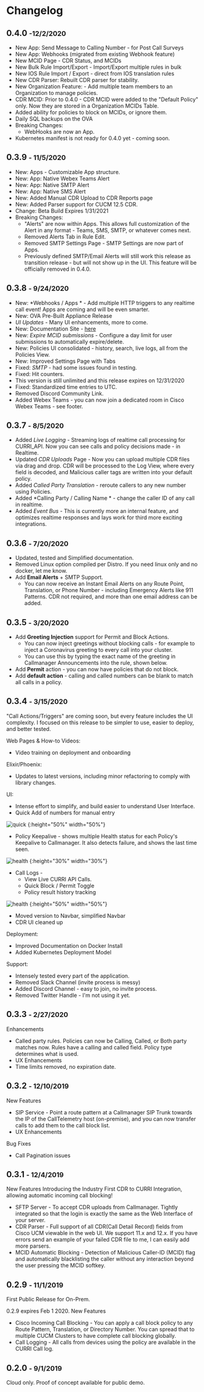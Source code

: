 
# Changelog
<!-- ## 0.4.1 <small>-1/31/2021</small>
* New Deployment: HA on K3s. 3+ Node resillient cluster.
* Load testing for sizing - plan for 35/call requests per second per core.
* Bug Fixes
* UI updates
* New App: TrueSpam Spam Lookup -->
## 0.4.0 <small>-12/2/2020</small>
* New App: Send Message to Calling Number - for Post Call Surveys
* New App: Webhooks (migrated from existing Webhook feature)
* New MCID Page - CDR Status, and MCIDs
* New Bulk Rule Import/Export - Import/Export multiple rules in bulk
* New IOS Rule Import / Export - direct from IOS translation rules
* New CDR Parser: Rebuilt CDR parser for stability.
* New Organization Feature: - Add multiple team members to an Organization to manage policies.
* CDR MCID: Prior to 0.4.0 - CDR MCID were added to the "Default Policy" only. Now they are stored in a Organization MCIDs Table.
* Added ability for policies to block on MCIDs, or ignore them.
* Daily SQL backups on the OVA
* Breaking Changes:
  * WebHooks are now an App.
* Kubernetes manifest is not ready for 0.4.0 yet - coming soon.
  
## 0.3.9 <small>- 11/5/2020</small>
* New: Apps - Customizable App structure.
* New: App: Native Webex Teams Alert 
* New: App: Native SMTP Alert 
* New: App: Native SMS Alert 
* New: Added Manual CDR Upload to CDR Reports page
* New: Added Parser support for CUCM 12.5 CDR.
* Change: Beta Build Expires 1/31/2021
* Breaking Changes:
  * "Alerts" are now within Apps. This allows full customization of the Alert in any format - Teams, SMS, SMTP, or whatever comes next.
  * Removed Alerts Tab in Rule Edit.
  * Removed SMTP Settings Page - SMTP Settings are now part of Apps.
  * Previously defined SMTP/Email Alerts will still work this release as transition release - but will not show up in the UI. This feature will be officially removed in 0.4.0.
  
## 0.3.8 <small>- 9/24/2020</small>
* New: *Webhooks / Apps * - Add multiple HTTP triggers to any realtime call event! Apps are coming and will be even smarter.
* New: OVA Pre-Built Appliance Release
* *UI Updates* - Many UI enhancements, more to come.
* New: Documentation Site - [here](https://calltelemetry.readthedocs.io/)
* New: *Expire MCID submissions* - Configure a day limit for user submissions to automatically expire/delete.
* New: Policies UI consolidated - history, search, live logs, all from the Policies View.
* New: Improved Settings Page with Tabs
* Fixed: *SMTP* - had some issues found in testing.
* Fixed: Hit counters.
* This version is still unlimited and this release expires on 12/31/2020
* Fixed: Standardized time entries to UTC.
* Removed Discord Community Link.
* Added Webex Teams - you can now join a dedicated room in Cisco Webex Teams - see footer.
  
## 0.3.7 <small>- 8/5/2020</small>
* Added *Live Logging* - Streaming logs of realtime call processing for CURRI_API. Now you can see calls and policy decisions made - in Realtime.
* Updated *CDR Uploads* Page - Now you can upload multiple CDR files via drag and drop. CDR will be processed to the Log View, where every field is decoded, and Malicious caller tags are written into your default policy.
* Added *Called Party Translation* - reroute callers to any new number using Policies.
* Added *Calling Party / Calling Name * - change the caller ID of any call in realtime.
* Added *Event Bus* - This is currently more an internal feature, and optimizes realtime responses and lays work for third more exciting integrations.
## 0.3.6 <small>- 7/20/2020</small>
* Updated, tested and Simplified documentation.
* Removed Linux option compiled per Distro. If you need linux only and no docker, let me know.
* Add **Email Alerts** + SMTP Support.
  * You can now receive an Instant Email Alerts on any Route Point, Translation, or Phone Number - including Emergency Alerts like 911 Patterns. CDR not required, and more than one email address can be added.

## 0.3.5 <small>- 3/20/2020</small>
* Add **Greeting Injection** support for Permit and Block Actions.
    * You can now inject greetings without blocking calls - for example to inject a Coronavirus greeting to every call into your cluster.
    * You can use this by typing the exact name of the greeting in Callmanager Announcements into the rule, shown below.
* Add **Permit** action - you can now have policies that do not block.
* Add **default action** - calling and called numbers can be blank to match all calls in a policy.

## 0.3.4 <small>- 3/15/2020</small>
"Call Actions/Triggers" are coming soon, but every feature includes the UI complexity. I focused on this release to be simpler to use, easier to deploy, and better tested.

Web Pages & How-to Videos: 
* Video training on deployment and onboarding

Elixir/Phoenix: 
* Updates to latest versions, including minor refactoring to comply with library changes.

UI:
* Intense effort to simplify, and build easier to understand User Interface.
* Quick Add of numbers for manual entry

![quick](/images/releasenotes/quick-add.gif) {:height="50%" width="50%"}
* Policy Keepalive - shows multiple Health status for each Policy's Keepalive to Callmanager. It also detects failure, and shows the last time seen.

![health](/images/releasenotes/policy-health.png) {:height="30%" width="30%"}

* Call Logs - 
    * View Live CURRI API Calls.
    * Quick Block / Permit Toggle
    * Policy result history tracking

![health](/images/releasenotes/call-logs.gif) {:height="50%" width="50%"}
 
* Moved version to Navbar, simplified Navbar
* CDR UI cleaned up

Deployment:
* Improved Documentation on Docker Install
* Added Kubernetes Deployment Model

Support: 
* Intensely tested every part of the application.
* Removed Slack Channel (invite process is messy)
* Added Discord Channel - easy to join, no invite process.
* Removed Twitter Handle - I'm not using it yet.


## 0.3.3 <small>- 2/27/2020</small>
Enhancements
* Called party rules. Policies can now be Calling, Called, or Both party matches now. Rules have a calling and called field. Policy type determines what is used. 
* UX Enhancements
* Time limits removed, no expiration date.

## 0.3.2 <small>- 12/10/2019</small>
New Features
* SIP Service - Point a route pattern at a Callmanager SIP Trunk towards the IP of the CallTelemetry host (on-premise), and you can now transfer calls to add them to the call block list. 
* UX Enhancements

Bug Fixes
* Call Pagination issues

## 0.3.1 <small>- 12/4/2019</small>

New Features
Introducing the Industry First CDR to CURRI Integration, allowing automatic incoming call blocking!
* SFTP Server - To accept CDR uploads from Callmanager. Tightly integrated so that the login is exactly the same as the Web Interface of your server.
* CDR Parser - Full support of all CDR(Call Detail Record) fields from Cisco UCM viewable in the web UI. We support 11.x and 12.x. If you have errors send an example of your failed CDR file to me, I can easily add more parsers.
* MCID Automatic Blocking - Detection of Malicious Caller-ID (MCID) flag and automatically blacklisting the caller without any interaction beyond the user pressing the MCID softkey.

## 0.2.9 <small>- 11/1/2019</small>
First Public Release for On-Prem. 

0.2.9 expires Feb 1 2020.
New Features
* Cisco Incoming Call Blocking - You can apply a call block policy to any Route Pattern, Translation, or Directory Number. You can spread that to multiple CUCM Clusters to have complete call blocking globally.
* Call Logging - All calls from devices using the policy are available in the CURRI Call log.

## 0.2.0 <small>- 9/1/2019</small>
Cloud only. Proof of concept available for public demo.
